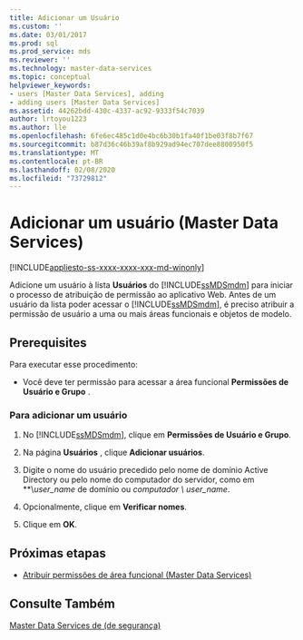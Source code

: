 ```yaml
---
title: Adicionar um Usuário
ms.custom: ''
ms.date: 03/01/2017
ms.prod: sql
ms.prod_service: mds
ms.reviewer: ''
ms.technology: master-data-services
ms.topic: conceptual
helpviewer_keywords:
- users [Master Data Services], adding
- adding users [Master Data Services]
ms.assetid: 44262bdd-430c-4337-ac92-9333f54c7039
author: lrtoyou1223
ms.author: lle
ms.openlocfilehash: 6fe6ec485c1d0e4bc6b30b1fa40f1be03f8b7f67
ms.sourcegitcommit: b87d36c46b39af8b929ad94ec707dee8800950f5
ms.translationtype: MT
ms.contentlocale: pt-BR
ms.lasthandoff: 02/08/2020
ms.locfileid: "73729812"
---
```

# <a name="add-a-user-master-data-services"></a>Adicionar um usuário (Master Data Services)

[!INCLUDE[appliesto-ss-xxxx-xxxx-xxx-md-winonly](../includes/appliesto-ss-xxxx-xxxx-xxx-md-winonly.md)]

  Adicione um usuário à lista **Usuários** do [!INCLUDE[ssMDSmdm](../includes/ssmdsmdm-md.md)] para iniciar o processo de atribuição de permissão ao aplicativo Web. Antes de um usuário da lista poder acessar o [!INCLUDE[ssMDSmdm](../includes/ssmdsmdm-md.md)], é preciso atribuir a permissão de usuário a uma ou mais áreas funcionais e objetos de modelo.  
  
## <a name="prerequisites"></a>Prerequisites  
 Para executar esse procedimento:  
  
-   Você deve ter permissão para acessar a área funcional **Permissões de Usuário e Grupo** .  
  
### <a name="to-add-a-user"></a>Para adicionar um usuário  
  
1.  No [!INCLUDE[ssMDSmdm](../includes/ssmdsmdm-md.md)], clique em **Permissões de Usuário e Grupo**.  
  
2.  Na página **Usuários** , clique **Adicionar usuários**.  
  
3.  Digite o nome do usuário precedido pelo nome de domínio Active Directory ou pelo nome do computador do servidor, como em **\\*user_name* de domínio ou *computador \ user_name*.  
  
4.  Opcionalmente, clique em **Verificar nomes**.  
  
5.  Clique em **OK**.  
  
## <a name="next-steps"></a>Próximas etapas  
  
-   [Atribuir permissões de área funcional &#40;Master Data Services&#41;](../master-data-services/assign-functional-area-permissions-master-data-services.md)  
  
## <a name="see-also"></a>Consulte Também  
 [Master Data Services de &#40;de segurança&#41;](../master-data-services/security-master-data-services.md)  
  
  
